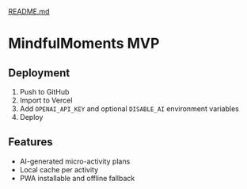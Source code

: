 [README.md](https://github.com/user-attachments/files/21569338/README.md)

# MindfulMoments MVP

## Deployment
1. Push to GitHub
2. Import to Vercel
3. Add `OPENAI_API_KEY` and optional `DISABLE_AI` environment variables
4. Deploy

## Features
- AI-generated micro-activity plans
- Local cache per activity
- PWA installable and offline fallback
